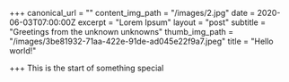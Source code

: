 +++
canonical_url = ""
content_img_path = "/images/2.jpg"
date = 2020-06-03T07:00:00Z
excerpt = "Lorem Ipsum"
layout = "post"
subtitle = "Greetings from the unknown unknowns"
thumb_img_path = "/images/3be81932-71aa-422e-91de-ad045e22f9a7.jpeg"
title = "Hello world!"

+++
This is the start of something special